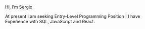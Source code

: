 Hi, I’m Sergio
 
At present I am seeking Entry-Level Programming Position | I have Experience with SQL, JavaScript and React.
